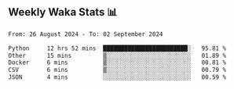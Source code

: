 ## Weekly Waka Stats 📊
<!--START_SECTION:waka-->

```txt
From: 26 August 2024 - To: 02 September 2024

Python     12 hrs 52 mins  ████████████████████████░   95.81 %
Other      15 mins         ▒░░░░░░░░░░░░░░░░░░░░░░░░   01.89 %
Docker     6 mins          ▒░░░░░░░░░░░░░░░░░░░░░░░░   00.81 %
CSV        6 mins          ▒░░░░░░░░░░░░░░░░░░░░░░░░   00.79 %
JSON       4 mins          ░░░░░░░░░░░░░░░░░░░░░░░░░   00.59 %
```

<!--END_SECTION:waka-->

<!--

Here are some ideas to get you started:

- 🔭 I’m currently working on (way to add branches committed on)
- 🌱 I’m currently learning Web Frameworks and Machine Learning! (Lisp, JS (react & angular), Python, and __)
- 💬 Ask me about ...
- 📫 How to reach me: 
- 😄 Pronouns: He/Him/His
- ⚡ Fun fact: ...

that-recsys-lab
-->
